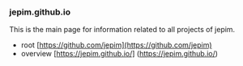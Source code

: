 ### jepim.github.io
This is the main page for information related to all projects of jepim.

- root [https://github.com/jepim](https://github.com/jepim)
- overview [https://jepim.github.io/] (https://jepim.github.io/)
